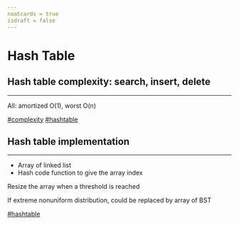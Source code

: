 ```yaml
---
noatcards = true
isdraft = false
---
```


# Hash Table

## Hash table complexity: search, insert, delete

----

All: amortized O(1), worst O(n)

[#complexity](complexity.md) [#hashtable](hashtable.md)

## Hash table implementation

----

- Array of linked list
- Hash code function to give the array index

Resize the array when a threshold is reached

If extreme nonuniform distribution, could be replaced by array of BST

[#hashtable](hashtable.md)